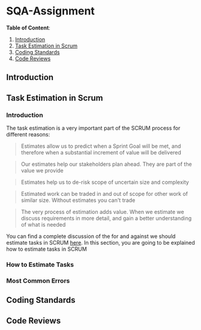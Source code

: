 # SQA-Assignment

**Table of Content**:
1. [Introduction](https://github.com/Harmos274/SQA-Assignment#introduction)
2. [Task Estimation in Scrum](https://github.com/Harmos274/SQA-Assignment#task-estimation-in-scrum)
3. [Coding Standards](https://github.com/Harmos274/SQA-Assignment#coding-standards)
4. [Code Reviews](https://github.com/Harmos274/SQA-Assignment#code-reviews)

## Introduction

## Task Estimation in Scrum

### Introduction

The task estimation is a very important part of the SCRUM process for different reasons:

> Estimates allow us to predict when a Sprint Goal will be met, and therefore when a substantial increment of value will be delivered

>Our estimates help our stakeholders plan ahead. They are part of the value we provide

>Estimates help us to de-risk scope of uncertain size and complexity

>Estimated work can be traded in and out of scope for other work of similar size. Without estimates you can't trade

>The very process of estimation adds value. When we estimate we discuss requirements in more detail, and gain a better understanding of what is needed

You can find a complete discussion of the for and against we should estimate tasks in SCRUM [here](https://dzone.com/articles/agile-estimation-practice).
In this section, you are going to be explained how to estimate tasks in SCRUM

### How to Estimate Tasks

### Most Common Errors

## Coding Standards

## Code Reviews

